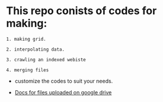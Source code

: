 # This repo conists of codes for making:
            
    1. making grid.

    2. interpolating data.

    3. crawling an indexed webiste 

    4. merging files 

- customize the codes to suit your needs.

- [Docs for files uploaded on google drive](https://github.com/sonjaove/ML-hands-on/blob/main/course_work/crown/docs.md)
